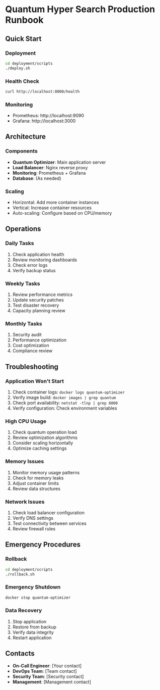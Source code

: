 # Quantum Hyper Search Production Runbook

## Quick Start

### Deployment
```bash
cd deployment/scripts
./deploy.sh
```

### Health Check
```bash
curl http://localhost:8000/health
```

### Monitoring
- Prometheus: http://localhost:9090
- Grafana: http://localhost:3000

## Architecture

### Components
- **Quantum Optimizer**: Main application server
- **Load Balancer**: Nginx reverse proxy
- **Monitoring**: Prometheus + Grafana
- **Database**: (As needed)

### Scaling
- Horizontal: Add more container instances
- Vertical: Increase container resources
- Auto-scaling: Configure based on CPU/memory

## Operations

### Daily Tasks
1. Check application health
2. Review monitoring dashboards
3. Check error logs
4. Verify backup status

### Weekly Tasks
1. Review performance metrics
2. Update security patches
3. Test disaster recovery
4. Capacity planning review

### Monthly Tasks
1. Security audit
2. Performance optimization
3. Cost optimization
4. Compliance review

## Troubleshooting

### Application Won't Start
1. Check container logs: `docker logs quantum-optimizer`
2. Verify image build: `docker images | grep quantum`
3. Check port availability: `netstat -tlnp | grep 8000`
4. Verify configuration: Check environment variables

### High CPU Usage
1. Check quantum operation load
2. Review optimization algorithms
3. Consider scaling horizontally
4. Optimize caching settings

### Memory Issues
1. Monitor memory usage patterns
2. Check for memory leaks
3. Adjust container limits
4. Review data structures

### Network Issues
1. Check load balancer configuration
2. Verify DNS settings
3. Test connectivity between services
4. Review firewall rules

## Emergency Procedures

### Rollback
```bash
cd deployment/scripts
./rollback.sh
```

### Emergency Shutdown
```bash
docker stop quantum-optimizer
```

### Data Recovery
1. Stop application
2. Restore from backup
3. Verify data integrity
4. Restart application

## Contacts

- **On-Call Engineer**: [Your contact]
- **DevOps Team**: [Team contact]
- **Security Team**: [Security contact]
- **Management**: [Management contact]
